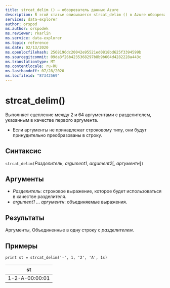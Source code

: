 ```yaml
---
title: strcat_delim () — обозреватель данных Azure
description: В этой статье описывается strcat_delim () в Azure обозреватель данных.
services: data-explorer
author: orspod
ms.author: orspodek
ms.reviewer: rkarlin
ms.service: data-explorer
ms.topic: reference
ms.date: 02/13/2020
ms.openlocfilehash: 2568196dc20042e95521ed0818bd625f3394599b
ms.sourcegitcommit: 09da3f26b4235368297b8b9b604d4282228a443c
ms.translationtype: MT
ms.contentlocale: ru-RU
ms.lasthandoff: 07/28/2020
ms.locfileid: "87342569"
---
```

# <a name="strcat_delim"></a>strcat_delim()

Выполняет сцепление между 2 и 64 аргументами с разделителем, указанным в качестве первого аргумента.

 * Если аргументы не принадлежат строковому типу, они будут принудительно преобразованы в строку.

## <a name="syntax"></a>Синтаксис

`strcat_delim(`*Разделитель*, *argument1*, *argument2*[, *аргументн*]`)`

## <a name="arguments"></a>Аргументы

* *Разделитель*: строковое выражение, которое будет использоваться в качестве разделителя.
* *argument1* ... *аргументн*: объединяемые выражения.

## <a name="returns"></a>Результаты

Аргументы, Объединенные в одну строку с *разделителем*.

## <a name="examples"></a>Примеры

```kusto
print st = strcat_delim('-', 1, '2', 'A', 1s)

```

|st|
|---|
|1-2-A-00:00:01|
